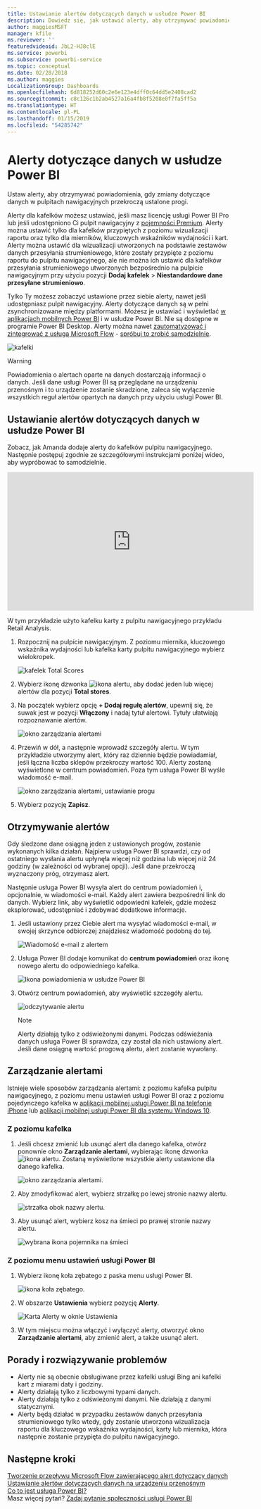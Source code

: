 ```yaml
---
title: Ustawianie alertów dotyczących danych w usłudze Power BI
description: Dowiedz się, jak ustawić alerty, aby otrzymywać powiadomienia, gdy zmiany dotyczące danych w pulpitach nawigacyjnych przekroczą ustalone progi w usłudze Microsoft Power BI.
author: maggiesMSFT
manager: kfile
ms.reviewer: ''
featuredvideoid: JbL2-HJ8clE
ms.service: powerbi
ms.subservice: powerbi-service
ms.topic: conceptual
ms.date: 02/28/2018
ms.author: maggies
LocalizationGroup: Dashboards
ms.openlocfilehash: 6d818252d60c2e6e123e4dff0c64dd5e2408cad2
ms.sourcegitcommit: c8c126c1b2ab4527a16a4fb8f5208e0f7fa5ff5a
ms.translationtype: HT
ms.contentlocale: pl-PL
ms.lasthandoff: 01/15/2019
ms.locfileid: "54285742"
---
```

# <a name="data-alerts-in-power-bi-service"></a>Alerty dotyczące danych w usłudze Power BI
Ustaw alerty, aby otrzymywać powiadomienia, gdy zmiany dotyczące danych w pulpitach nawigacyjnych przekroczą ustalone progi. 

Alerty dla kafelków możesz ustawiać, jeśli masz licencję usługi Power BI Pro lub jeśli udostępniono Ci pulpit nawigacyjny z [pojemności Premium](service-premium.md). Alerty można ustawić tylko dla kafelków przypiętych z poziomu wizualizacji raportu oraz tylko dla mierników, kluczowych wskaźników wydajności i kart. Alerty można ustawić dla wizualizacji utworzonych na podstawie zestawów danych przesyłania strumieniowego, które zostały przypięte z poziomu raportu do pulpitu nawigacyjnego, ale nie można ich ustawić dla kafelków przesyłania strumieniowego utworzonych bezpośrednio na pulpicie nawigacyjnym przy użyciu pozycji **Dodaj kafelek** > **Niestandardowe dane przesyłane strumieniowo**. 

Tylko Ty możesz zobaczyć ustawione przez siebie alerty, nawet jeśli udostępniasz pulpit nawigacyjny. Alerty dotyczące danych są w pełni zsynchronizowane między platformami. Możesz je ustawiać i wyświetlać [w aplikacjach mobilnych Power BI](consumer/mobile/mobile-set-data-alerts-in-the-mobile-apps.md) i w usłudze Power BI. Nie są dostępne w programie Power BI Desktop. Alerty można nawet [zautomatyzować i zintegrować z usługą Microsoft Flow](https://flow.microsoft.com) - [spróbuj to zrobić samodzielnie](service-flow-integration.md).

![kafelki](media/service-set-data-alerts/powerbi-alert-types-new.png)

> [!WARNING]
> Powiadomienia o alertach oparte na danych dostarczają informacji o danych. Jeśli dane usługi Power BI są przeglądane na urządzeniu przenośnym i to urządzenie zostanie skradzione, zaleca się wyłączenie wszystkich reguł alertów opartych na danych przy użyciu usługi Power BI.
> 
> 

## <a name="set-data-alerts-in-power-bi-service"></a>Ustawianie alertów dotyczących danych w usłudze Power BI
Zobacz, jak Amanda dodaje alerty do kafelków pulpitu nawigacyjnego. Następnie postępuj zgodnie ze szczegółowymi instrukcjami poniżej wideo, aby wypróbować to samodzielnie.

<iframe width="560" height="315" src="https://www.youtube.com/embed/JbL2-HJ8clE" frameborder="0" allowfullscreen></iframe>

W tym przykładzie użyto kafelku karty z pulpitu nawigacyjnego przykładu Retail Analysis.

1. Rozpocznij na pulpicie nawigacyjnym. Z poziomu miernika, kluczowego wskaźnika wydajności lub kafelka karty pulpitu nawigacyjnego wybierz wielokropek.
   
   ![kafelek Total Scores](media/service-set-data-alerts/powerbi-card.png)
2. Wybierz ikonę dzwonka ![ikona alertu](media/service-set-data-alerts/power-bi-bell-icon.png), aby dodać jeden lub więcej alertów dla pozycji **Total stores**.
   
1. Na początek wybierz opcję **+ Dodaj regułę alertów**, upewnij się, że suwak jest w pozycji **Włączony** i nadaj tytuł alertowi. Tytuły ułatwiają rozpoznawanie alertów.
   
   ![okno zarządzania alertami](media/service-set-data-alerts/powerbi-alert-title.png)
4. Przewiń w dół, a następnie wprowadź szczegóły alertu.  W tym przykładzie utworzymy alert, który raz dziennie będzie powiadamiał, jeśli łączna liczba sklepów przekroczy wartość 100. Alerty zostaną wyświetlone w centrum powiadomień. Poza tym usługa Power BI wyśle wiadomość e-mail.
   
   ![okno zarządzania alertami, ustawianie progu](media/service-set-data-alerts/power-bi-set-alert-details.png)
5. Wybierz pozycję **Zapisz**.

## <a name="receiving-alerts"></a>Otrzymywanie alertów
Gdy śledzone dane osiągną jeden z ustawionych progów, zostanie wykonanych kilka działań. Najpierw usługa Power BI sprawdzi, czy od ostatniego wysłania alertu upłynęła więcej niż godzina lub więcej niż 24 godziny (w zależności od wybranej opcji). Jeśli dane przekroczą wyznaczony próg, otrzymasz alert.

Następnie usługa Power BI wysyła alert do centrum powiadomień i, opcjonalnie, w wiadomości e-mail. Każdy alert zawiera bezpośredni link do danych. Wybierz link, aby wyświetlić odpowiedni kafelek, gdzie możesz eksplorować, udostępniać i zdobywać dodatkowe informacje.  

1. Jeśli ustawiony przez Ciebie alert ma wysyłać wiadomości e-mail, w swojej skrzynce odbiorczej znajdziesz wiadomość podobną do tej.
   
   ![Wiadomość e-mail z alertem](media/service-set-data-alerts/powerbi-alerts-email.png)
2. Usługa Power BI dodaje komunikat do **centrum powiadomień** oraz ikonę nowego alertu do odpowiedniego kafelka.
   
   ![Ikona powiadomienia w usłudze Power BI](media/service-set-data-alerts/powerbi-alert-notifications.png)
3. Otwórz centrum powiadomień, aby wyświetlić szczegóły alertu.
   
    ![odczytywanie alertu](media/service-set-data-alerts/powerbi-alert-notification.png)
   
   > [!NOTE]
   > Alerty działają tylko z odświeżonymi danymi. Podczas odświeżania danych usługa Power BI sprawdza, czy został dla nich ustawiony alert. Jeśli dane osiągną wartość progową alertu, alert zostanie wywołany.
   > 
   > 

## <a name="managing-alerts"></a>Zarządzanie alertami
Istnieje wiele sposobów zarządzania alertami: z poziomu kafelka pulpitu nawigacyjnego, z poziomu menu ustawień usługi Power BI oraz z poziomu pojedynczego kafelka w [aplikacji mobilnej usługi Power BI na telefonie iPhone](consumer/mobile/mobile-set-data-alerts-in-the-mobile-apps.md) lub [aplikacji mobilnej usługi Power BI dla systemu Windows 10](consumer/mobile/mobile-set-data-alerts-in-the-mobile-apps.md).

### <a name="from-the-tile-itself"></a>Z poziomu kafelka
1. Jeśli chcesz zmienić lub usunąć alert dla danego kafelka, otwórz ponownie okno **Zarządzanie alertami**, wybierając ikonę dzwonka ![ikona alertu](media/service-set-data-alerts/power-bi-bell-icon.png). Zostaną wyświetlone wszystkie alerty ustawione dla danego kafelka.
   
    ![okno zarządzania alertami](media/service-set-data-alerts/powerbi-see-alerts.png).
2. Aby zmodyfikować alert, wybierz strzałkę po lewej stronie nazwy alertu.
   
    ![strzałka obok nazwy alertu](media/service-set-data-alerts/powerbi-see-alerts-arrow.png).
3. Aby usunąć alert, wybierz kosz na śmieci po prawej stronie nazwy alertu.
   
      ![wybrana ikona pojemnika na śmieci](media/service-set-data-alerts/powerbi-see-alerts-delete.png)

### <a name="from-the-power-bi-settings-menu"></a>Z poziomu menu ustawień usługi Power BI
1. Wybierz ikonę koła zębatego z paska menu usługi Power BI.
   
    ![ikona koła zębatego](media/service-set-data-alerts/powerbi-gear-icon.png).
2. W obszarze **Ustawienia** wybierz pozycję **Alerty**.
   
    ![Karta Alerty w oknie Ustawienia](media/service-set-data-alerts/powerbi-alert-settings.png)
3. W tym miejscu można włączyć i wyłączyć alerty, otworzyć okno **Zarządzanie alertami**, aby zmienić alert, a także usunąć alert.

## <a name="tips-and-troubleshooting"></a>Porady i rozwiązywanie problemów
* Alerty nie są obecnie obsługiwane przez kafelki usługi Bing ani kafelki kart z miarami daty i godziny.
* Alerty działają tylko z liczbowymi typami danych.
* Alerty działają tylko z odświeżonymi danymi. Nie działają z danymi statycznymi.
* Alerty będą działać w przypadku zestawów danych przesyłania strumieniowego tylko wtedy, gdy zostanie utworzona wizualizacja raportu dla kluczowego wskaźnika wydajności, karty lub miernika, która następnie zostanie przypięta do pulpitu nawigacyjnego.

## <a name="next-steps"></a>Następne kroki
[Tworzenie przepływu Microsoft Flow zawierającego alert dotyczący danych](service-flow-integration.md)    
[Ustawianie alertów dotyczących danych na urządzeniu przenośnym](consumer/mobile/mobile-set-data-alerts-in-the-mobile-apps.md)    
[Co to jest usługa Power BI?](power-bi-overview.md)    
Masz więcej pytań? [Zadaj pytanie społeczności usługi Power BI](http://community.powerbi.com/)

